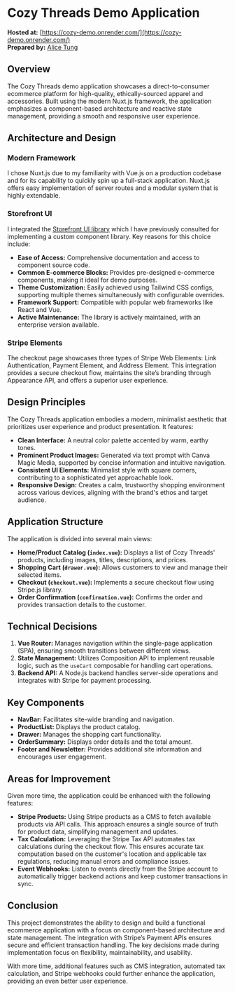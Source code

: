 # Cozy Threads Demo Application

**Hosted at:** [https://cozy-demo.onrender.com/](https://cozy-demo.onrender.com/)  
**Prepared by:** [Alice Tung](https://www.linkedin.com/in/alicectung/)  

## Overview
The Cozy Threads demo application showcases a direct-to-consumer ecommerce platform for high-quality, ethically-sourced apparel and accessories. Built using the modern Nuxt.js framework, the application emphasizes a component-based architecture and reactive state management, providing a smooth and responsive user experience.

## Architecture and Design

### Modern Framework
I chose Nuxt.js due to my familiarity with Vue.js on a production codebase and for its capability to quickly spin up a full-stack application. Nuxt.js offers easy implementation of server routes and a modular system that is highly extendable.

### Storefront UI
I integrated the [Storefront UI library](https://docs.storefrontui.io/v2/) which I have previously consulted for implementing a custom component library. Key reasons for this choice include:
- **Ease of Access:** Comprehensive documentation and access to component source code.
- **Common E-commerce Blocks:** Provides pre-designed e-commerce components, making it ideal for demo purposes.
- **Theme Customization:** Easily achieved using Tailwind CSS configs, supporting multiple themes simultaneously with configurable overrides.
- **Framework Support:** Compatible with popular web frameworks like React and Vue.
- **Active Maintenance:** The library is actively maintained, with an enterprise version available.

### Stripe Elements
The checkout page showcases three types of Stripe Web Elements: Link Authentication, Payment Element, and Address Element. This integration provides a secure checkout flow, maintains the site’s branding through Appearance API, and offers a superior user experience.

## Design Principles
The Cozy Threads application embodies a modern, minimalist aesthetic that prioritizes user experience and product presentation. It features:
- **Clean Interface:** A neutral color palette accented by warm, earthy tones.
- **Prominent Product Images:** Generated via text prompt with Canva Magic Media, supported by concise information and intuitive navigation.
- **Consistent UI Elements:** Minimalist style with square corners, contributing to a sophisticated yet approachable look.
- **Responsive Design:** Creates a calm, trustworthy shopping environment across various devices, aligning with the brand's ethos and target audience.

## Application Structure
The application is divided into several main views:
- **Home/Product Catalog (`index.vue`):** Displays a list of Cozy Threads' products, including images, titles, descriptions, and prices.
- **Shopping Cart (`drawer.vue`):** Allows customers to view and manage their selected items.
- **Checkout (`checkout.vue`):** Implements a secure checkout flow using Stripe.js library.
- **Order Confirmation (`confirmation.vue`):** Confirms the order and provides transaction details to the customer.

## Technical Decisions
1. **Vue Router:** Manages navigation within the single-page application (SPA), ensuring smooth transitions between different views.
2. **State Management:** Utilizes Composition API to implement reusable logic, such as the `useCart` composable for handling cart operations.
3. **Backend API:** A Node.js backend handles server-side operations and integrates with Stripe for payment processing.

## Key Components
- **NavBar:** Facilitates site-wide branding and navigation.
- **ProductList:** Displays the product catalog.
- **Drawer:** Manages the shopping cart functionality.
- **OrderSummary:** Displays order details and the total amount.
- **Footer and Newsletter:** Provides additional site information and encourages user engagement.

## Areas for Improvement
Given more time, the application could be enhanced with the following features:
- **Stripe Products:** Using Stripe products as a CMS to fetch available products via API calls. This approach ensures a single source of truth for product data, simplifying management and updates.
- **Tax Calculation:** Leveraging the Stripe Tax API automates tax calculations during the checkout flow. This ensures accurate tax computation based on the customer's location and applicable tax regulations, reducing manual errors and compliance issues.
- **Event Webhooks:** Listen to events directly from the Stripe account to automatically trigger backend actions and keep customer transactions in sync.

## Conclusion
This project demonstrates the ability to design and build a functional ecommerce application with a focus on component-based architecture and state management. The integration with Stripe’s Payment APIs ensures secure and efficient transaction handling. The key decisions made during implementation focus on flexibility, maintainability, and usability.

With more time, additional features such as CMS integration, automated tax calculation, and Stripe webhooks could further enhance the application, providing an even better user experience.
